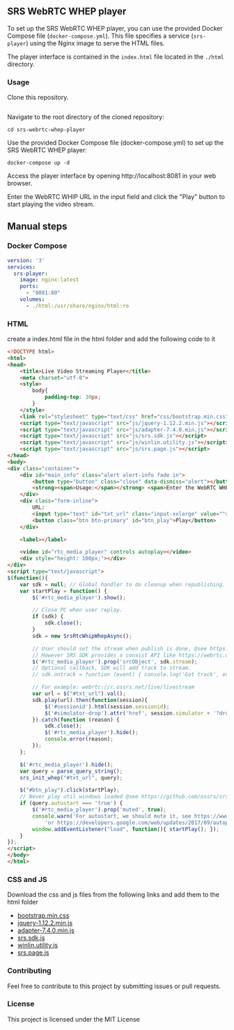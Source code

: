 ## SRS WebRTC WHEP player
To set up the SRS WebRTC WHEP player, you can use the provided Docker Compose file (`docker-compose.yml`). 
This file specifies a service (`srs-player`) using the Nginx image to serve the HTML files. 

The player interface is contained in the `index.html` file located in the `./html` directory.

### Usage

Clone this repository.
```shell
```
Navigate to the root directory of the cloned repository:

```shell
cd srs-webrtc-whep-player
```

Use the provided Docker Compose file (docker-compose.yml) to set up the SRS WebRTC WHEP player:

```shell
docker-compose up -d
```
Access the player interface by opening http://localhost:8081 in your web browser.

Enter the WebRTC WHIP URL in the input field and click the "Play" button to start playing the video stream.

## Manual steps
### Docker Compose
```yml
version: '3'
services:
  srs-player:
    image: nginx:latest
    ports:
      - "8081:80"
    volumes:
      - ./html:/usr/share/nginx/html:ro
```

### HTML
create a index.html file in the html folder and add the following code to it

```html
<!DOCTYPE html>
<html>
<head>
    <title>Live Video Streaming Player</title>
    <meta charset="utf-8">
    <style>
        body{
            padding-top: 30px;
        }
    </style>
    <link rel="stylesheet" type="text/css" href="css/bootstrap.min.css"/>
    <script type="text/javascript" src="js/jquery-1.12.2.min.js"></script>
    <script type="text/javascript" src="js/adapter-7.4.0.min.js"></script>
    <script type="text/javascript" src="js/srs.sdk.js"></script>
    <script type="text/javascript" src="js/winlin.utility.js"></script>
    <script type="text/javascript" src="js/srs.page.js"></script>
</head>
<body>
<div class="container">
    <div id="main_info" class="alert alert-info fade in">
        <button type="button" class="close" data-dismiss="alert"></button>
        <strong><span>Usage:</span></strong> <span>Enter the WebRTC WHEP URL and click "Play" to start playing.</span>
    </div>
    <div class="form-inline">
        URL:
        <input type="text" id="txt_url" class="input-xxlarge" value="">
        <button class="btn btn-primary" id="btn_play">Play</button>
    </div>

    <label></label>

    <video id="rtc_media_player" controls autoplay></video>
    <div style="height: 100px;"></div>
</div>
<script type="text/javascript">
$(function(){
    var sdk = null; // Global handler to do cleanup when republishing.
    var startPlay = function() {
        $('#rtc_media_player').show();

        // Close PC when user replay.
        if (sdk) {
            sdk.close();
        }
        sdk = new SrsRtcWhipWhepAsync();

        // User should set the stream when publish is done, @see https://webrtc.org/getting-started/media-devices
        // However SRS SDK provides a consist API like https://webrtc.org/getting-started/remote-streams
        $('#rtc_media_player').prop('srcObject', sdk.stream);
        // Optional callback, SDK will add track to stream.
        // sdk.ontrack = function (event) { console.log('Got track', event); sdk.stream.addTrack(event.track); };

        // For example: webrtc://r.ossrs.net/live/livestream
        var url = $("#txt_url").val();
        sdk.play(url).then(function(session){
            $('#sessionid').html(session.sessionid);
            $('#simulator-drop').attr('href', session.simulator + '?drop=1&username=' + session.sessionid);
        }).catch(function (reason) {
            sdk.close();
            $('#rtc_media_player').hide();
            console.error(reason);
        });
    };

    $('#rtc_media_player').hide();
    var query = parse_query_string();
    srs_init_whep("#txt_url", query);

    $("#btn_play").click(startPlay);
    // Never play util windows loaded @see https://github.com/ossrs/srs/issues/2732
    if (query.autostart === 'true') {
        $('#rtc_media_player').prop('muted', true);
        console.warn('For autostart, we should mute it, see https://www.jianshu.com/p/c3c6944eed5a ' +
            'or https://developers.google.com/web/updates/2017/09/autoplay-policy-changes#audiovideo_elements');
        window.addEventListener("load", function(){ startPlay(); });
    }
});
</script>
</body>
</html>
```

### CSS and JS
Download the css and js files from the following links and add them to the html folder

- [bootstrap.min.css](https://ossrs.net/players/css/)
- [jquery-1.12.2.min.js](https://ossrs.net/players/js/)
- [adapter-7.4.0.min.js](https://ossrs.net/players/js/)
- [srs.sdk.js](https://ossrs.net/players/js/)
- [winlin.utility.js](https://ossrs.net/players/js/)
- [srs.page.js](https://ossrs.net/players/js/)


### Contributing
Feel free to contribute to this project by submitting issues or pull requests.

### License
This project is licensed under the MIT License

